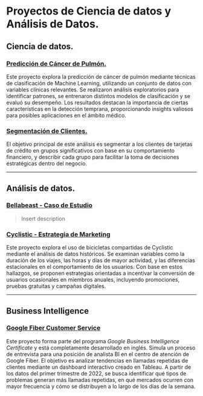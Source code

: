 # Proyectos de Ciencia de datos y Análisis de Datos.

## Ciencia de datos.

### [Predicción de Cáncer de Pulmón.](./Data%20Science%20Projects/Cáncer%20de%20Pulmon/)

Este proyecto explora la predicción de cáncer de pulmón mediante técnicas de clasificación de Machine Learning, utilizando un conjunto de datos con variables clínicas relevantes. Se realizaron análisis exploratorios para identificar patrones, se entrenaron distintos modelos de clasificación y se evaluó su desempeño. Los resultados destacan la importancia de ciertas características en la detección temprana, proporcionando insights valiosos para posibles aplicaciones en el ámbito médico.
### [Segmentación de Clientes.](./Data%20Science%20Projects/Credit%20Card%20Clustering/)

El objetivo principal de este análisis es segmentar a los clientes de tarjetas de crédito en grupos significativos con base en su comportamiento financiero, y describir cada grupo para facilitar la toma de decisiones estratégicas dentro del negocio.

---

## Análisis de datos.

###  [Bellabeast - Caso de Estudio](./Data%20Analysis%20Projects/Bellabeat%20-%20Caso%20de%20estudio/)

> Insert description

### [Cyclistic - Estrategia de Marketing](./Data%20Analysis%20Projects/Cyclistic%20-%20Estrategia%20de%20marketing/)

Este proyecto explora el uso de bicicletas compartidas de Cyclistic mediante el análisis de datos históricos.  Se examinan variables como la duración de los viajes, las horas y días de mayor actividad, y las diferencias estacionales en el comportamiento de los usuarios. Con base en estos hallazgos, se proponen estrategias orientadas a incentivar la conversión de usuarios ocasionales en miembros anuales, incluyendo promociones, pruebas gratuitas y campañas digitales.

---

## Business Intelligence

### [Google Fiber Customer Service](./Data%20Business%20Intelligence/Google%20Fiber/)

Este proyecto forma parte del programa _Google Business Intelligence Certificate_ y está completamente desarrollado en inglés. Simula un proceso de entrevista para una posición de analista BI en el centro de atención de Google Fiber. El objetivo es analizar tendencias en llamadas repetidas de clientes mediante un dashboard interactivo creado en Tableau. A partir de los datos del primer trimestre de 2022, se busca identificar qué tipos de problemas generan más llamadas repetidas, en qué mercados ocurren con mayor frecuencia y cómo se distribuyen a lo largo de los días de la semana.
